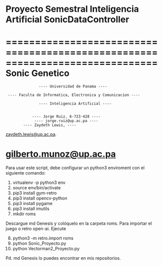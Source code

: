 # Proyecto Semestral Inteligencia Artificial SonicDataController

 ==============================================================================
                          Sonic Genetico
 ==============================================================================

                   ---- Universidad de Panama ----

     ---- Faculta de Informatica, Electronica y Comunicacion ----

                   ---- Inteligencia Artificial ----

             
                ---- Jorge Ruiz, 6-723-428 ----
                 ---- jorge.ruiz@up.ac.pa ----
			---- Zaydeth Lewis, ----
 zaydeth.lewis@up.ac.pa.

gilberto.munoz@up.ac.pa
 ==============================================================================


Para usar este script, debe configurar un python3 enviroment con el siguiente comando:
1. virtualenv -p python3 env
2. source env/bin/activate
3. pip3 install gym-retro
4. pip3 install opencv-python
5. pip3 install pygame
6. pip3 install imutils
7. mkdir roms

Descargue md Genesis y colóquelo en la carpeta roms.
Para importar el juego o retro open-ai. Ejecute

8. python3 -m retro.import roms
9. python Sonic_Proyecto.py
10. python Vectorman2_Proyecto.py

Pd. md Genesis lo puedes encontrar en mis repositorios.
